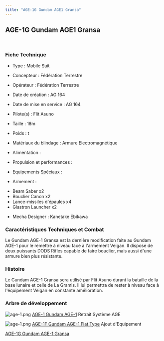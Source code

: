 ```yaml
---
title: "AGE-1G Gundam AGE1 Gransa"
---
```


AGE-1G Gundam AGE1 Gransa
-------------------------

 


### Fiche Technique


- Type : Mobile Suit  
- Concepteur : Fédération Terrestre  
- Opérateur : Fédération Terrestre  
- Date de création : AG 164  
- Date de mise en service : AG 164  
- Pilote(s) : Flit Asuno  
- Taille : 18m   
- Poids : t   
- Matériaux du blindage : Armure Electromagnétique  
- Alimentation :   
- Propulsion et performances :   
- Equipements Spéciaux :


- Armement :


* Beam Saber x2
* Bouclier Canon x2
* Lance-missiles d'épaules x4
* Glastron Launcher x2


- Mecha Designer : Kanetake Ebikawa


### Caractéristiques Techniques et Combat


Le Gundam AGE-1 Gransa est la dernière modification faite au Gundam AGE-1 pour le remettre à niveau face à l'armement Veigan. Il dispose de deux puissants DODS Rifles capable de faire bouclier, mais aussi d'une armure bien plus résistante.


### Histoire


Le Gundam AGE-1 Gransa sera utilisé par Flit Asuno durant la bataille de la base lunaire et celle de La Gramis. Il lui permettra de rester à niveau face à l'équipement Veigan en constante amélioration.


### Arbre de développement




![age-1.png](/images/stories/saga/gundamage/mechas/mini/age-1.png)
[AGE-1 Gundam AGE-1](ag/gundam-age/age-1-gundam-age-1-normal-type.html)
Retrait Système AGE


![age-1.png](/images/stories/saga/gundamage/mechas/mini/age-1.png)
[AGE-1F Gundam AGE-1 Flat Type](ag/gundam-age/age-1-gundam-age-1-normal-type.html)
Ajout d'Equipement



[AGE-1G Gundam AGE-1 Gransa](ag/gundam-age/age-1g-gundam-age-1-gransa.html)

